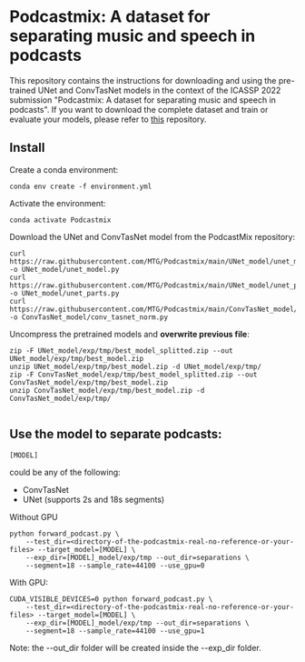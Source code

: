 # Podcastmix: A dataset for separating music and speech in podcasts

This repository contains the instructions for downloading and using the pre-trained UNet and ConvTasNet models in the context of the ICASSP 2022 submission "Podcastmix: A dataset for separating music and speech in podcasts".
If you want to download the complete dataset and train or evaluate your models, please refer to [this](https://github.com/MTG/Podcastmix) repository.

## Install
Create a conda environment:

```
conda env create -f environment.yml
```

Activate the environment:

```
conda activate Podcastmix
```

Download the UNet and ConvTasNet model from the PodcastMix repository:
```
curl https://raw.githubusercontent.com/MTG/Podcastmix/main/UNet_model/unet_model.py -o UNet_model/unet_model.py
curl https://raw.githubusercontent.com/MTG/Podcastmix/main/UNet_model/unet_parts.py -o UNet_model/unet_parts.py
curl https://raw.githubusercontent.com/MTG/Podcastmix/main/ConvTasNet_model/conv_tasnet_norm.py -o ConvTasNet_model/conv_tasnet_norm.py
```

Uncompress the pretrained models and  **overwrite previous file**:

```
zip -F UNet_model/exp/tmp/best_model_splitted.zip --out UNet_model/exp/tmp/best_model.zip
unzip UNet_model/exp/tmp/best_model.zip -d UNet_model/exp/tmp/
zip -F ConvTasNet_model/exp/tmp/best_model_splitted.zip --out ConvTasNet_model/exp/tmp/best_model.zip
unzip ConvTasNet_model/exp/tmp/best_model.zip -d ConvTasNet_model/exp/tmp/
 
```

## Use the model to separate podcasts:

```
[MODEL]
```

could be any of the following:

- ConvTasNet
- UNet (supports 2s and 18s segments)

Without GPU
```
python forward_podcast.py \
    --test_dir=<directory-of-the-podcastmix-real-no-reference-or-your-files> --target_model=[MODEL] \
    --exp_dir=[MODEL]_model/exp/tmp --out_dir=separations \
    --segment=18 --sample_rate=44100 --use_gpu=0
```

With GPU:
```
CUDA_VISIBLE_DEVICES=0 python forward_podcast.py \
    --test_dir=<directory-of-the-podcastmix-real-no-reference-or-your-files> --target_model=[MODEL] \
    --exp_dir=[MODEL]_model/exp/tmp --out_dir=separations \
    --segment=18 --sample_rate=44100 --use_gpu=1
```

Note: the --out_dir folder will be created inside the --exp_dir folder.
